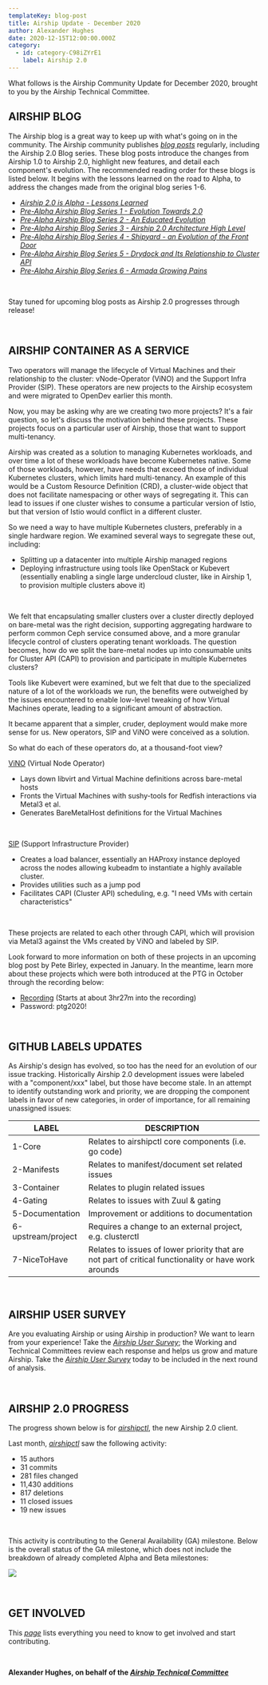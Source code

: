 ```yaml
---
templateKey: blog-post
title: Airship Update - December 2020
author: Alexander Hughes
date: 2020-12-15T12:00:00.000Z
category:
  - id: category-C98iZYrE1
    label: Airship 2.0
---
```


What follows is the Airship Community Update for December 2020, brought to you by the Airship Technical Committee.
<!-- more -->

## **AIRSHIP BLOG**

The Airship blog is a great way to keep up with what's going on in the community. The Airship community publishes
[_blog posts_](https://www.airshipit.org/blog/) regularly, including the Airship 2.0 Blog series. These blog posts
introduce the changes from Airship 1.0 to Airship 2.0, highlight new features, and detail each component's evolution.
The recommended reading order for these blogs is listed below. It begins with the lessons learned on the road to Alpha,
to address the changes made from the original blog series 1-6.

- [*Airship 2.0 is Alpha - Lessons Learned*](https://www.airshipit.org/blog/airship2-is-alpha/)
- [*Pre-Alpha Airship Blog Series 1 - Evolution Towards 2.0*](
  https://www.airshipit.org/blog/pre-alpha-airship-blog-series-1-evolution-towards-2.0/)
- [*Pre-Alpha Airship Blog Series 2 - An Educated Evolution*](
  https://www.airshipit.org/blog/pre-alpha-airship-blog-series-2-an-educated-evolution/)
- [*Pre-Alpha Airship Blog Series 3 - Airship 2.0 Architecture High Level*](
  https://www.airshipit.org/blog/pre-alpha-airship-blog-series-3-airship-2.0-architecture-high-level/)
- [*Pre-Alpha Airship Blog Series 4 - Shipyard - an Evolution of the Front Door*](
  https://www.airshipit.org/blog/pre-alpha-airship-blog-series-4-shipyard-an-evolution-of-the-front-door/)
- [*Pre-Alpha Airship Blog Series 5 - Drydock and Its Relationship to Cluster API*](
  https://www.airshipit.org/blog/pre-alpha-airship-blog-series-5-drydock-and-its-relationship-to-cluster-api/)
- [*Pre-Alpha Airship Blog Series 6 - Armada Growing Pains*](
  https://www.airshipit.org/blog/pre-alpha-airship-blog-series-6-armada-growing-pains/)

<br>

Stay tuned for upcoming blog posts as Airship 2.0 progresses through release!

<br>

## **AIRSHIP CONTAINER AS A SERVICE**

Two operators will manage the lifecycle of Virtual Machines and their relationship to the cluster: vNode-Operator (ViNO)
and the Support Infra Provider (SIP). These operators are new projects to the Airship ecosystem and were migrated to
OpenDev earlier this month.

Now, you may be asking why are we creating two more projects? It's a fair question, so let's
discuss the motivation behind these projects. These projects focus on a particular user of Airship, those that want to
support multi-tenancy.

Airship was created as a solution to managing Kubernetes workloads, and over time a lot of these workloads have become
Kubernetes native. Some of those workloads, however, have needs that exceed those of individual Kubernetes clusters,
which  limits hard multi-tenancy. An example of this would be a Custom Resource Definition (CRD), a cluster-wide
object that does not facilitate namespacing or other ways of segregating it. This can lead to issues if one cluster
wishes to consume a particular version of Istio, but that version of Istio would conflict in a different cluster.

So we need a way to have multiple Kubernetes clusters, preferably in a single hardware region. We examined several
ways to segregate these out, including:
- Splitting up a datacenter into multiple Airship managed regions
- Deploying infrastructure using tools like OpenStack or Kubevert (essentially enabling a single large undercloud
  cluster, like in Airship 1, to provision multiple clusters above it)

<br>

We felt that encapsulating smaller clusters over a cluster directly deployed on bare-metal was the right decision,
supporting aggregating hardware to perform common Ceph service consumed above, and a more granular lifecycle control
of clusters operating tenant workloads. The question becomes, how do we split the bare-metal nodes up into consumable
units for Cluster API (CAPI) to provision and participate in multiple Kubernetes clusters?

Tools like Kubevert were examined, but we felt that due to the specialized nature of a lot of the workloads we run, the
benefits were outweighed by the issues encountered to enable low-level tweaking of how Virtual Machines operate,
leading to a significant amount of abstraction.

It became apparent that a simpler, cruder, deployment would make more sense for us. New operators, SIP and ViNO were
conceived as a solution.

So what do each of these operators do, at a thousand-foot view?

[ViNO](https://opendev.org/airship/vino) (Virtual Node Operator)
- Lays down libvirt and Virtual Machine definitions across bare-metal hosts
- Fronts the Virtual Machines with sushy-tools for Redfish interactions via Metal3 et al.
- Generates BareMetalHost definitions for the Virtual Machines

<br>

[SIP](https://opendev.org/airship/sip) (Support Infrastructure Provider)
- Creates a load balancer, essentially an HAProxy instance deployed across the nodes allowing kubeadm to instantiate a
  highly available cluster.
- Provides utilities such as a jump pod
- Facilitates CAPI (Cluster API) scheduling, e.g. "I need VMs with certain characteristics"

<br>

These projects are related to each other through CAPI, which will provision via Metal3 against the VMs created by ViNO
and labeled by SIP.

Look forward to more information on both of these projects in an upcoming blog post by Pete Birley, expected in January.
In the meantime, learn more about these projects which were both introduced at the PTG in October through the recording
below:

- [Recording](https://zoom.us/rec/share/l3znN5H6JCvTnem-yaF0oUBJswd15a1k3vnQ-zvz93QaKclo2tdGoOU-5X7kluFE.idTvzC-AKnRpSm78?startTime=1603976835000) (Starts at about 3hr27m into the recording)
- Password: ptg2020!

<br>

## **GITHUB LABELS UPDATES**

As Airship's design has evolved, so too has the need for an evolution of our issue tracking. Historically Airship 2.0
development issues were labeled with a "component/xxx" label, but those have become stale. In an attempt to identify
outstanding work and priority, we are dropping the component labels in favor of new categories, in order of importance,
for all remaining unassigned issues:

| LABEL              | DESCRIPTION                                                                                                                                                                  |
|--------------------|-------------------------------------------------------------------------------------------------------|
| 1-Core             | Relates to airshipctl core components (i.e. go code)                                                  |
| 2-Manifests        | Relates to manifest/document set related issues                                                       |
| 3-Container        | Relates to plugin related issues                                                                      |
| 4-Gating           | Relates to issues with Zuul & gating                                                                  |
| 5-Documentation    | Improvement or additions to documentation                                                             |
| 6-upstream/project | Requires a change to an external project, e.g. clusterctl                                             |
| 7-NiceToHave       | Relates to issues of lower priority that are not part of critical functionality or have work arounds  |

<br>

## **AIRSHIP USER SURVEY**

Are you evaluating Airship or using Airship in production? We want to learn from your experience! Take the [_Airship
User Survey_](https://www.surveymonkey.com/r/YKZ9NC2); the Working and Technical Committees review each response and
helps us grow and mature Airship. Take the [_Airship User Survey_](https://www.surveymonkey.com/r/YKZ9NC2) today to be
included in  the next round of analysis.

<br>

## **AIRSHIP 2.0 PROGRESS**

The progress shown below is for [_airshipctl_](https://opendev.org/airship/airshipctl), the new Airship 2.0 client.

Last month, [_airshipctl_](https://opendev.org/airship/airshipctl) saw the following activity:

* 15 authors
* 31 commits
* 281 files changed
* 11,430 additions
* 817 deletions
* 11 closed issues
* 19 new issues

<br>

This activity is contributing to the General Availability (GA) milestone. Below is the overall status of the GA
milestone, which does not include the breakdown of already completed Alpha and Beta milestones:

![](/images/ga_status_december_2020.png)

<br>

## **GET INVOLVED**

This [_page_](https://www.airshipit.org/community/) lists everything you need to know to get involved and start
contributing. 

<br>

**Alexander Hughes, on behalf of the [_Airship Technical Committee_](
https://wiki.openstack.org/wiki/Airship/Airship-TC)**
